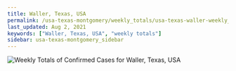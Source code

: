 ```yaml
---
title: Waller, Texas, USA
permalink: /usa-texas-montgomery/weekly_totals/usa-texas-waller-weekly_totals.html
last_updated: Aug 2, 2021
keywords: ["Waller, Texas, USA", "weekly totals"]
sidebar: usa-texas-montgomery_sidebar
---
```


![Weekly Totals of Confirmed Cases for Waller, Texas, USA](/covid_tracker/images/graphs/usa-texas-waller-weekly_totals_graph.png)
